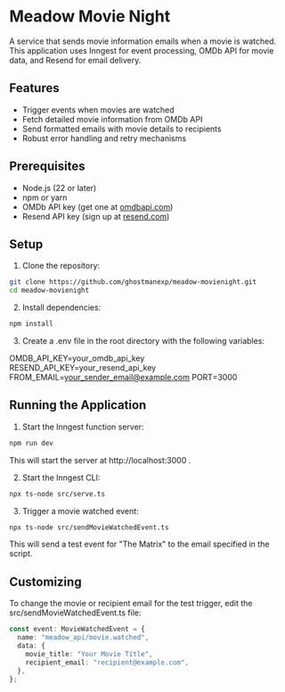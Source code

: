 
# Meadow Movie Night

A service that sends movie information emails when a movie is watched. This application uses Inngest for event processing, OMDb API for movie data, and Resend for email delivery.

## Features

- Trigger events when movies are watched
- Fetch detailed movie information from OMDb API
- Send formatted emails with movie details to recipients
- Robust error handling and retry mechanisms

## Prerequisites

- Node.js (22 or later)
- npm or yarn
- OMDb API key (get one at [omdbapi.com](https://www.omdbapi.com/apikey.aspx))
- Resend API key (sign up at [resend.com](https://resend.com))

## Setup

1. Clone the repository:

```bash
git clone https://github.com/ghostmanexp/meadow-movienight.git
cd meadow-movienight
```

2. Install dependencies:

```bash
npm install
```

3. Create a .env file in the root directory with the following variables:

OMDB_API_KEY=your_omdb_api_key
RESEND_API_KEY=your_resend_api_key
FROM_EMAIL=your_sender_email@example.com
PORT=3000

## Running the Application

1. Start the Inngest function server:

```bash
npm run dev
 ```

This will start the server at http://localhost:3000 .

2. Start the Inngest CLI:

```bash
npx ts-node src/serve.ts
```

3. Trigger a movie watched event:

```bash
npx ts-node src/sendMovieWatchedEvent.ts
 ```

This will send a test event for "The Matrix" to the email specified in the script.

## Customizing
To change the movie or recipient email for the test trigger, edit the src/sendMovieWatchedEvent.ts file:

```typescript
const event: MovieWatchedEvent = {
  name: "meadow_api/movie.watched",
  data: {
    movie_title: "Your Movie Title",
    recipient_email: "recipient@example.com",
  },
};
 ```
